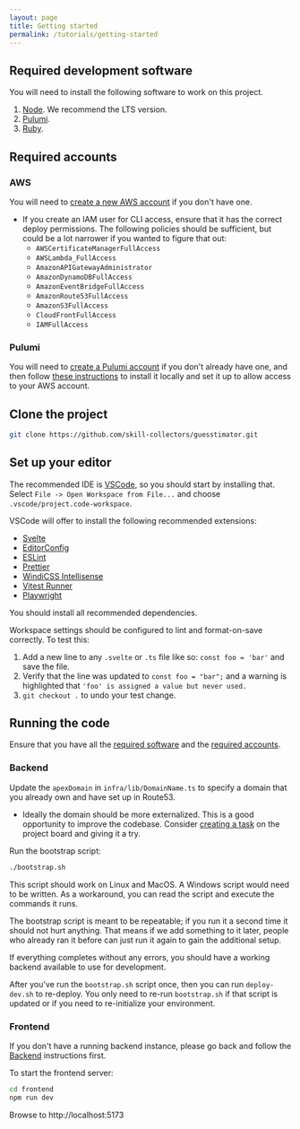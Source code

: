 ```yaml
---
layout: page
title: Getting started
permalink: /tutorials/getting-started
---
```


## Required development software

You will need to install the following software to work on this project.

<!-- If you update this list, also update bootstrap.sh -->

1. [Node](https://nodejs.org/en/download/). We recommend the LTS version.
1. [Pulumi](https://www.pulumi.com/docs/get-started/install/).
1. [Ruby](https://www.ruby-lang.org/en/downloads/).

## Required accounts

### AWS

You will need to [create a new AWS account](https://portal.aws.amazon.com/billing/signup#/start/email) if you don't have one.

- If you create an IAM user for CLI access, ensure that it has the correct deploy permissions. The following policies should be sufficient, but could be a lot narrower if you wanted to figure that out:
  - `AWSCertificateManagerFullAccess`
  - `AWSLambda_FullAccess `
  - `AmazonAPIGatewayAdministrator`
  - `AmazonDynamoDBFullAccess`
  - `AmazonEventBridgeFullAccess`
  - `AmazonRoute53FullAccess`
  - `AmazonS3FullAccess`
  - `CloudFrontFullAccess`
  - `IAMFullAccess`

### Pulumi

You will need to [create a Pulumi account](https://app.pulumi.com/signup) if you don't already have one, and then follow [these instructions](https://www.pulumi.com/docs/get-started/aws/begin/) to install it locally and set it up to allow access to your AWS account.

## Clone the project

```bash
git clone https://github.com/skill-collectors/guesstimator.git
```

## Set up your editor

The recommended IDE is [VSCode](https://code.visualstudio.com/), so you should
start by installing that. Select `File -> Open Workspace from File...` and
choose `.vscode/project.code-workspace`.

VSCode will offer to install the following recommended extensions:

- [Svelte](https://marketplace.visualstudio.com/items?itemName=svelte.svelte-vscode)
- [EditorConfig](https://marketplace.visualstudio.com/items?itemName=editorconfig.editorconfig)
- [ESLint](https://marketplace.visualstudio.com/items?itemName=dbaeumer.vscode-eslint)
- [Prettier](https://marketplace.visualstudio.com/items?itemName=esbenp.prettier-vscode)
- [WindiCSS Intellisense](https://marketplace.visualstudio.com/items?itemName=voorjaar.windicss-intellisense)
- [Vitest Runner](https://marketplace.visualstudio.com/items?itemName=kingwl.vscode-vitest-runner)
- [Playwright](https://marketplace.visualstudio.com/items?itemName=ms-playwright.playwright)

You should install all recommended dependencies.

Workspace settings should be configured to lint and format-on-save correctly. To test this:

1. Add a new line to any `.svelte` or `.ts` file like so: `const foo = 'bar'` and save the file.
2. Verify that the line was updated to `const foo = "bar";` and a warning is highlighted that `'foo' is assigned a value but never used.`
3. `git checkout .` to undo your test change.

## Running the code

Ensure that you have all the [required software](#required-development-software) and the [required accounts](#required-accounts).

### Backend

Update the `apexDomain` in `infra/lib/DomainName.ts` to specify a domain that you already own and have set up in Route53.

- Ideally the domain should be more externalized. This is a good opportunity to improve the codebase. Consider [creating a task](https://github.com/skill-collectors/guesstimator/issues/new?assignees=&labels=&template=new-task.md&title=Externalize%20domain) on the project board and giving it a try.

Run the bootstrap script:

```bash
./bootstrap.sh
```

This script should work on Linux and MacOS. A Windows script would need to be written. As a workaround, you can read the script and execute the commands it runs.

The bootstrap script is meant to be repeatable; if you run it a second time it should not hurt anything. That means if we add something to it later, people who already ran it before can just run it again to gain the additional setup.

If everything completes without any errors, you should have a working backend available to use for development.

After you've run the `bootstrap.sh` script once, then you can run `deploy-dev.sh` to re-deploy. You only need to re-run `bootstrap.sh` if that script is updated or if you need to re-initialize your environment.

### Frontend

If you don't have a running backend instance, please go back and follow the [Backend](#backend) instructions first.

To start the frontend server:

```bash
cd frontend
npm run dev
```

Browse to http://localhost:5173
